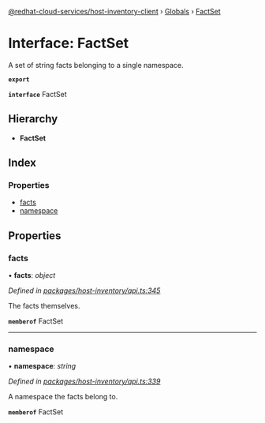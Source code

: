 [@redhat-cloud-services/host-inventory-client](../README.md) › [Globals](../globals.md) › [FactSet](factset.md)

# Interface: FactSet

A set of string facts belonging to a single namespace.

**`export`** 

**`interface`** FactSet

## Hierarchy

* **FactSet**

## Index

### Properties

* [facts](factset.md#facts)
* [namespace](factset.md#namespace)

## Properties

###  facts

• **facts**: *object*

*Defined in [packages/host-inventory/api.ts:345](https://github.com/leSamo/javascript-clients/blob/master/packages/host-inventory/api.ts#L345)*

The facts themselves.

**`memberof`** FactSet

___

###  namespace

• **namespace**: *string*

*Defined in [packages/host-inventory/api.ts:339](https://github.com/leSamo/javascript-clients/blob/master/packages/host-inventory/api.ts#L339)*

A namespace the facts belong to.

**`memberof`** FactSet
